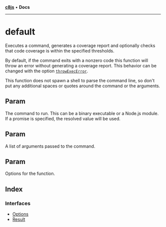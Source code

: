 [**c8js**](../../README.md) • **Docs**

***

# default

Executes a command, generates a coverage report and optionally checks that code coverage is
within the specified thresholds.

By default, if the command exits with a nonzero code this function will throw an error without
generating a coverage report.
This behavior can be changed with the option
[`throwExecError`](../exec/interfaces/Options.md#throwexecerror).

This function does not spawn a shell to parse the command line, so don't put any additional
spaces or quotes around the command or the arguments.

## Param

The command to run.
This can be a binary executable or a Node.js module.
If a promise is specified, the resolved value will be used.

## Param

A list of arguments passed to the command.

## Param

Options for the function.

## Index

### Interfaces

- [Options](interfaces/Options.md)
- [Result](interfaces/Result.md)
